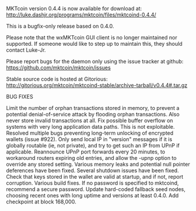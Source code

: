 MKTcoin version 0.4.4 is now available for download at:
http://luke.dashjr.org/programs/mktcoin/files/mktcoind-0.4.4/

This is a bugfix-only release based on 0.4.0.

Please note that the wxMKTcoin GUI client is no longer maintained nor supported. If someone would like to step up to maintain this, they should contact Luke-Jr.

Please report bugs for the daemon only using the issue tracker at github:
https://github.com/mktcoin/mktcoin/issues

Stable source code is hosted at Gitorious:
http://gitorious.org/mktcoin/mktcoind-stable/archive-tarball/v0.4.4#.tar.gz

BUG FIXES

Limit the number of orphan transactions stored in memory, to prevent a potential denial-of-service attack by flooding orphan transactions. Also never store invalid transactions at all.
Fix possible buffer overflow on systems with very long application data paths. This is not exploitable.
Resolved multiple bugs preventing long-term unlocking of encrypted wallets (issue #922).
Only send local IP in "version" messages if it is globally routable (ie, not private), and try to get such an IP from UPnP if applicable.
Reannounce UPnP port forwards every 20 minutes, to workaround routers expiring old entries, and allow the -upnp option to override any stored setting.
Various memory leaks and potential null pointer deferences have been
fixed.
Several shutdown issues have been fixed.
Check that keys stored in the wallet are valid at startup, and if not,
report corruption.
Various build fixes.
If no password is specified to mktcoind, recommend a secure password.
Update hard-coded fallback seed nodes, choosing recent ones with long uptime and versions at least 0.4.0.
Add checkpoint at block 168,000.

